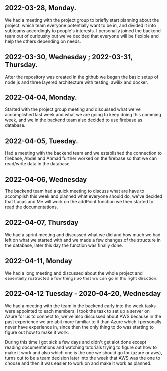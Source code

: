 ## 2022-03-28, Monday.
We had a meeting with the project group to briefly start planning about the project, which team everyone potentially want to be in, and divided it into subteams accordingly to people's interests. I personally joined the backend team out of curiousity but we've decided that everyone will be flexible and help the others depending on needs.

## 2022-03-30, Wednesday ; 2022-03-31, Thursday.

After the repository was created in the github we began the basic
setup of node js and three layered architecture with testing, awilix and docker.

## 2022-04-04, Monday. 

Started with the project group meeting and discussed what we've accomplished last week and what we are going to keep doing this comming week, and we in the backend team also decided to use firebase as database.

## 2022-04-05, Tuesday.

Had a meeting with the backend team and we established the connection to firebase, Abdel and Ahmad further worked on the firebase so that we can read/write data in the database.

## 2022-04-06, Wednesday

The backend team had a quick meeting to discuss what are have to accomplish this week and planned what everyone should do, we've decided that Lucas and Me will work on the addPoint function we then started to read the documentations.


## 2022-04-07, Thursday

We had a sprint meeting and discussed what we did and how much we had left on what we started with and we made a few changes of the structure in the database, later this day the function was finally done.


## 2022-04-11, Monday

We had a long meeting and discussed about the whole project and essentially restructed a few things so that we can go in the right direction.

## 2022-04-12 Tuesday - 2020-04-20, Wednesday

We had a meeting with the team in the backend early into the week tasks were appointed to each members, i took the task to set up a server on Azure for us to connect to, we've also discussed about AWS because in the past experience we are abit more familiar to it than Azure which i personally never have experience in, since then the only thing to do was starting to figure out how to make it work.

During this time i got sick a few days and didn't get alot done except reading documentations and watching tutorials trying to figure out how to make it work and also which one is the one we should go for (azure or aws), turns out to be a team decision later into the week that AWS was the one to choose and then it was easier to work on and make it work as planned.



